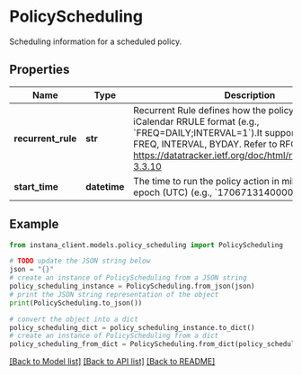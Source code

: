 # PolicyScheduling

Scheduling information for a scheduled policy.

## Properties

Name | Type | Description | Notes
------------ | ------------- | ------------- | -------------
**recurrent_rule** | **str** | Recurrent Rule defines how the policy recurs, using iCalendar RRULE format (e.g., &#x60;FREQ&#x3D;DAILY;INTERVAL&#x3D;1&#x60;).It supports fields like FREQ, INTERVAL, BYDAY. Refer to RFC 5545: https://datatracker.ietf.org/doc/html/rfc5545#section-3.3.10 | [optional] 
**start_time** | **datetime** | The time to run the policy action in milliseconds since epoch (UTC) (e.g., &#x60;1706713140000&#x60;). | 

## Example

```python
from instana_client.models.policy_scheduling import PolicyScheduling

# TODO update the JSON string below
json = "{}"
# create an instance of PolicyScheduling from a JSON string
policy_scheduling_instance = PolicyScheduling.from_json(json)
# print the JSON string representation of the object
print(PolicyScheduling.to_json())

# convert the object into a dict
policy_scheduling_dict = policy_scheduling_instance.to_dict()
# create an instance of PolicyScheduling from a dict
policy_scheduling_from_dict = PolicyScheduling.from_dict(policy_scheduling_dict)
```
[[Back to Model list]](../README.md#documentation-for-models) [[Back to API list]](../README.md#documentation-for-api-endpoints) [[Back to README]](../README.md)


